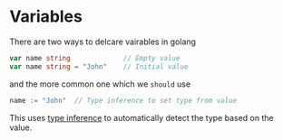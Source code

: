 # Variables

There are two ways to delcare vairables in golang

```go
var name string             // Empty value
var name string = "John"    // Initial value
```

and the more common one which we `should` use

```go
name := "John"  // Type inference to set type from value
```

This uses [type inference](https://en.wikipedia.org/wiki/Type_inference) to automatically detect the type based on the value.
